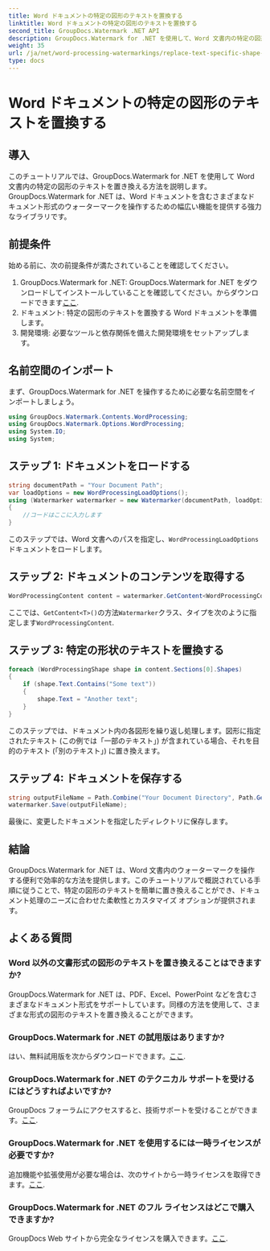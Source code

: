```yaml
---
title: Word ドキュメントの特定の図形のテキストを置換する
linktitle: Word ドキュメントの特定の図形のテキストを置換する
second_title: GroupDocs.Watermark .NET API
description: GroupDocs.Watermark for .NET を使用して、Word 文書内の特定の図形のテキストを置換する方法を学びます。ステップバイステップのチュートリアルに従ってください。
weight: 35
url: /ja/net/word-processing-watermarkings/replace-text-specific-shape-word-docs/
type: docs
---
```

# Word ドキュメントの特定の図形のテキストを置換する

## 導入
このチュートリアルでは、GroupDocs.Watermark for .NET を使用して Word 文書内の特定の図形のテキストを置き換える方法を説明します。 GroupDocs.Watermark for .NET は、Word ドキュメントを含むさまざまなドキュメント形式のウォーターマークを操作するための幅広い機能を提供する強力なライブラリです。
## 前提条件
始める前に、次の前提条件が満たされていることを確認してください。
1.  GroupDocs.Watermark for .NET: GroupDocs.Watermark for .NET をダウンロードしてインストールしていることを確認してください。からダウンロードできます[ここ](https://releases.groupdocs.com/Watermark/net/).
2. ドキュメント: 特定の図形のテキストを置換する Word ドキュメントを準備します。
3. 開発環境: 必要なツールと依存関係を備えた開発環境をセットアップします。

## 名前空間のインポート
まず、GroupDocs.Watermark for .NET を操作するために必要な名前空間をインポートしましょう。
```csharp
using GroupDocs.Watermark.Contents.WordProcessing;
using GroupDocs.Watermark.Options.WordProcessing;
using System.IO;
using System;
```
## ステップ 1: ドキュメントをロードする
```csharp
string documentPath = "Your Document Path";
var loadOptions = new WordProcessingLoadOptions();
using (Watermarker watermarker = new Watermarker(documentPath, loadOptions))
{
    //コードはここに入力します
}
```
このステップでは、Word 文書へのパスを指定し、`WordProcessingLoadOptions`ドキュメントをロードします。
## ステップ 2: ドキュメントのコンテンツを取得する
```csharp
WordProcessingContent content = watermarker.GetContent<WordProcessingContent>();
```
ここでは、`GetContent<T>()`の方法`Watermarker`クラス、タイプを次のように指定します`WordProcessingContent`.
## ステップ 3: 特定の形状のテキストを置換する
```csharp
foreach (WordProcessingShape shape in content.Sections[0].Shapes)
{
    if (shape.Text.Contains("Some text"))
    {
        shape.Text = "Another text";
    }
}
```
このステップでは、ドキュメント内の各図形を繰り返し処理します。図形に指定されたテキスト (この例では「一部のテキスト」) が含まれている場合、それを目的のテキスト (「別のテキスト」) に置き換えます。
## ステップ 4: ドキュメントを保存する
```csharp
string outputFileName = Path.Combine("Your Document Directory", Path.GetFileName(documentPath));
watermarker.Save(outputFileName);
```
最後に、変更したドキュメントを指定したディレクトリに保存します。

## 結論
GroupDocs.Watermark for .NET は、Word 文書内のウォーターマークを操作する便利で効率的な方法を提供します。このチュートリアルで概説されている手順に従うことで、特定の図形のテキストを簡単に置き換えることができ、ドキュメント処理のニーズに合わせた柔軟性とカスタマイズ オプションが提供されます。
## よくある質問
### Word 以外の文書形式の図形のテキストを置き換えることはできますか?
GroupDocs.Watermark for .NET は、PDF、Excel、PowerPoint などを含むさまざまなドキュメント形式をサポートしています。同様の方法を使用して、さまざまな形式の図形のテキストを置き換えることができます。
### GroupDocs.Watermark for .NET の試用版はありますか?
はい、無料試用版を次からダウンロードできます。[ここ](https://releases.groupdocs.com/).
### GroupDocs.Watermark for .NET のテクニカル サポートを受けるにはどうすればよいですか?
GroupDocs フォーラムにアクセスすると、技術サポートを受けることができます。[ここ](https://forum.groupdocs.com/c/watermark/19).
### GroupDocs.Watermark for .NET を使用するには一時ライセンスが必要ですか?
追加機能や拡張使用が必要な場合は、次のサイトから一時ライセンスを取得できます。[ここ](https://purchase.groupdocs.com/temporary-license/).
### GroupDocs.Watermark for .NET のフル ライセンスはどこで購入できますか?
 GroupDocs Web サイトから完全なライセンスを購入できます。[ここ](https://purchase.groupdocs.com/buy).
